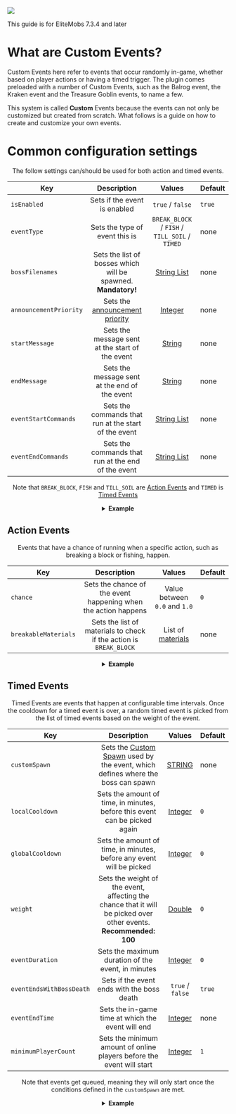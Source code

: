 [![](https://i.imgur.com/LPnSUkK.jpg)](https://magmaguy.com/webapp/webapp.html)

This guide is for EliteMobs 7.3.4 and later

# What are Custom Events?

Custom Events here refer to events that occur randomly in-game, whether based on player actions or having a timed trigger. The plugin comes preloaded with a number of Custom Events, such as the Balrog event, the Kraken event and the Treasure Goblin events, to name a few.

This system is called **Custom** Events because the events can not only be customized but created from scratch. What follows is a guide on how to create and customize your own events.

# Common configuration settings

<div align="center">

The follow settings can/should be used for both action and timed events.

| Key |                          Description                          |                     Values                     | Default |
|-|:-------------------------------------------------------------:|:----------------------------------------------:|-|
| `isEnabled` |                 Sets if the event is enabled                  |                `true` / `false`                | `true` |
| `eventType` |                Sets the type of event this is                 | `BREAK_BLOCK` / `FISH` / `TILL_SOIL` / `TIMED` | none |
| `bossFilenames` | Sets the list of bosses which will be spawned. **Mandatory!** |          [String List](#string_list)           | none |
| `announcementPriority` |    Sets the [announcement priority](#announcementPriority)    |              [Integer](#integer)               | none |
| `startMessage` |        Sets the message sent at the start of the event        |               [String](#string)                | none |
| `endMessage` |         Sets the message sent at the end of the event         |               [String](#string)                | none |
| `eventStartCommands` |     Sets the commands that run at the start of the event      |          [String List](#string_list)           | none |
| `eventEndCommands` |      Sets the commands that run at the end of the event       |           [String List](string_list)           | none |

Note that `BREAK_BLOCK`, `FISH` and `TILL_SOIL` are [Action Events](#action-events) and `TIMED` is [Timed Events](#timed-events)

<details> 

<summary><b>Example</b></summary>

<div align="left">

```yml
isEnabled: true
bossFilenames:
- "cool_boss.yml"
- "other_cool_boss.yml"
announcementPriority: 3
startMessage: "Cool event is starting!"
endMessage: "Cool event is ending!"
eventStartCommands:
- broadcast The event started!
eventEndCommands:
- broadcast The event ended!
```

</div>

</details>


</div>

## Action Events

<div align="center">

Events that have a chance of running when a specific action, such as breaking a block or fishing, happen.

| Key | Description | Values | Default |
|-|:-:|:-:|-|
| `chance` | Sets the chance of the event happening when the action happens | Value between `0.0` and `1.0` | `0` |
| `breakableMaterials` | Sets the list of materials to check if the action is `BREAK_BLOCK` | List of [materials](https://hub.spigotmc.org/javadocs/spigot/org/bukkit/Material.html) | none |

<details> 

<summary><b>Example</b></summary>

<div align="left">

```yml
chance: 0.001
breakableMaterials:
- COAL_ORE
```

</div>

Sets a 0.1% chance of running the event when a coal ore block is broken, assuming that the event type is `BREAK_BLOCK`.

</details>

</div>

## Timed Events

<div align="center">

Timed Events are events that happen at configurable time intervals. Once the cooldown for a timed event is over, a random timed event is picked from the list of timed events based on the weight of the event.

| Key |                                                        Description                                                         |       Values        | Default |
|-|:--------------------------------------------------------------------------------------------------------------------------:|:-------------------:|-|
| `customSpawn` | Sets the [Custom Spawn]($language$/elitemobs/creating_spawns.md) used by the event, which defines where the boss can spawn |  [STRING](#string)  | none |
| `localCooldown` |                         Sets the amount of time, in minutes, before this event can be picked again                         | [Integer](#integer) | `0` |
| `globalCooldown` |                            Sets the amount of time, in minutes, before any event will be picked                            | [Integer](#integer) | `0` |
| `weight` |     Sets the weight of the event, affecting the chance that it will be picked over other events. **Recommended: 100**      |  [Double](#double)  | `0` |
| `eventDuration` |                                     Sets the maximum duration of the event, in minutes                                     | [Integer](#integer) | `0` |
| `eventEndsWithBossDeath` |                                         Sets if the event ends with the boss death                                         |  `true` / `false`   | `true` |
| `eventEndTime` |                                     Sets the in-game time at which the event will end                                      | [Integer](#integer) | none |
| `minimumPlayerCount`|                           Sets the minimum amount of online players before the event will start                            | [Integer](#integer) | `1` |

Note that events get queued, meaning they will only start once the conditions defined in the `customSpawn` are met.

<details> 

<summary><b>Example</b></summary>

<div align="left">

```yml
isEnabled: true
bossFilenames:
- "cool_boss.yml"
- "other_cool_boss.yml"
announcementPriority: 3
startMessage: "Cool event is starting!"
endMessage: "Cool event is ending!"
eventStartCommands:
- broadcast The event started!
eventEndCommands:
- broadcast The event ended!
customSpawn: "myCoolSpawn.yml"
localCooldown: 30
globalCooldown: 15
weight: 100
eventDuration: 20
eventEndsWithBossDeath: true
eventEndTime: 10000
minimumPlayerCount: 5
```

</div>

</details>

</div>